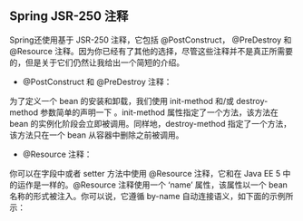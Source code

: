 ## Spring JSR-250 注释
Spring还使用基于 JSR-250 注释，它包括 @PostConstruct， @PreDestroy 和 @Resource 
注释。因为你已经有了其他的选择，尽管这些注释并不是真正所需要的，但是关于它们仍然让我给出一个简短的介绍。  


* @PostConstruct 和 @PreDestroy 注释：  

为了定义一个 bean 的安装和卸载，我们使用 init-method 和/或 destroy-method 参数简单的声明一下 。init-method 属性指定了一个方法，该方法在 bean 
的实例化阶段会立即被调用。同样地，destroy-method 指定了一个方法，该方法只在一个 bean 从容器中删除之前被调用。  


* @Resource 注释：  

你可以在字段中或者 setter 方法中使用 @Resource 注释，它和在 Java EE 5 中的运作是一样的。@Resource 注释使用一个 ‘name’ 属性，该属性以一个 bean 名称的形式被注入。你可以说，它遵循 
by-name 自动连接语义，如下面的示例所示：  


